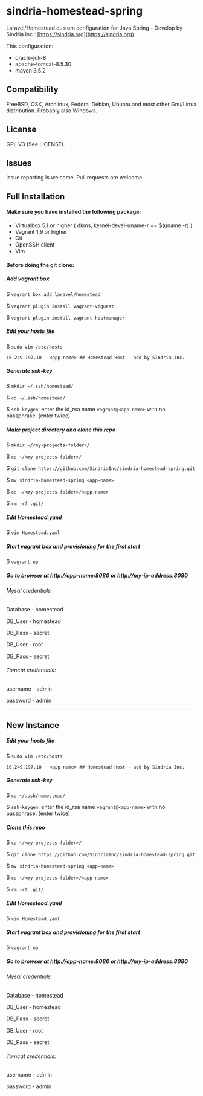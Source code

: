 # sindria-homestead-spring

Laravel/Homestead custom configuration for Java Spring - Develop by Sindria Inc.: [https://sindria.org](https://sindria.org).

This configuration:

- oracle-jdk-8
- apache-tomcat-8.5.30
- maven 3.5.2


## Compatibility

FreeBSD, OSX, Archlinux, Fedora, Debian, Ubuntu and most other Gnu/Linux distribution. Probably also Windows.

## License
GPL V3 (See LICENSE).

## Issues

Issue reporting is welcome. Pull requests are welcome.

## Full Installation
#### Make sure you have installed the following package: ####

- Virtualbox 5.1 or higher ( dkms, kernel-devel-uname-r == $(uname -r) )
- Vagrant 1.9 or higher
- Git
- OpenSSH client
- Vim

#### Before doing the git clone: ####

##### Add vagrant box #####
$ `vagrant box add laravel/homestead`

$ `vagrant plugin install vagrant-vbguest`

$ `vagrant plugin install vagrant-hostmanager`

##### Edit your hosts file #####
$ `sudo vim /etc/hosts`

`10.249.197.10   <app-name> ## Homestead Host - add by Sindria Inc.`

##### Generate ssh-key #####
$ `mkdir ~/.ssh/homestead/`

$ `cd ~/.ssh/homestead/`

$ `ssh-keygen`: enter the id_rsa name `vagrant@<app-name>` with no passphrase. (enter twice)

##### Make project directory and clone this repo #####
$ `mkdir ~/<my-projects-folder>/`

$ `cd ~/<my-projects-folder>/`

$ `git clone https://github.com/SindriaInc/sindria-homestead-spring.git`

$ `mv sindria-homestead-spring <app-name>`

$ `cd ~/<my-projects-folder>/<app-name>`

$ `rm -rf .git/`

##### Edit Homestead.yaml #####
$ `vim Homestead.yaml`

##### Start vagrant box and provisioning for the first start #####
$ `vagrant up`


##### Go to browser at http://app-name:8080 or http://my-ip-address:8080 #####

###### Mysql credentials: ######

Database - homestead

DB_User - homestead

DB_Pass - secret

DB_User - root

DB_Pass - secret

###### Tomcat credentials: ######

username - admin

password - admin

_________________________________________________________________________________________________


## New Instance

##### Edit your hosts file #####
$ `sudo vim /etc/hosts`

`10.249.197.10   <app-name> ## Homestead Host - add by Sindria Inc.`

##### Generate ssh-key #####
$ `cd ~/.ssh/homestead/`

$ `ssh-keygen`: enter the id_rsa name `vagrant@<app-name>` with no passphrase. (enter twice)

##### Clone this repo #####
$ `cd ~/<my-projects-folder>/`

$ `git clone https://github.com/SindriaInc/sindria-homestead-spring.git`

$ `mv sindria-homestead-spring <app-name>`

$ `cd ~/<my-projects-folder>/<app-name>`

$ `rm -rf .git/`

##### Edit Homestead.yaml #####
$ `vim Homestead.yaml`

##### Start vagrant box and provisioning for the first start #####
$ `vagrant up`


##### Go to browser at http://app-name:8080 or http://my-ip-address:8080 #####

###### Mysql credentials: ######

Database - homestead

DB_User - homestead

DB_Pass - secret

DB_User - root

DB_Pass - secret

###### Tomcat credentials: ######

username - admin

password - admin









